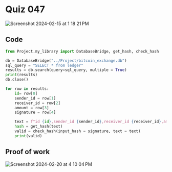 # Quiz 047
<img width="max" alt="Screenshot 2024-02-15 at 1 18 21 PM" src="https://github.com/hasmhib/unit3-2024/assets/142870448/60a4a363-2a28-429d-83f0-606c5d7554bd">


## Code

```py
from Project.my_library import DatabaseBridge, get_hash, check_hash

db = DatabaseBridge("../Project/bitcoin_exchange.db")
sql_query = "SELECT * from ledger"
results = db.search(query=sql_query, multiple = True)
print(results)
db.close()

for row in results:
    id= row[0]
    sender_id = row[1]
    receiver_id = row[2]
    amount = row[3]
    signature = row[4]

    text = f"id {id},sender_id {sender_id},receiver_id {receiver_id},amount {amount}"
    hash = get_hash(text)
    valid = check_hash(input_hash = signature, text = text)
    print(valid)

```

## Proof of work
<img width="max" alt="Screenshot 2024-02-20 at 4 10 04 PM" src="https://github.com/hasmhib/unit3-2024/assets/142870448/6bee5662-e81e-4968-879f-8513b4299d71">


